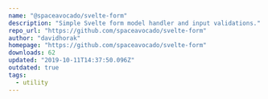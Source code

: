 ```yaml
---
name: "@spaceavocado/svelte-form"
description: "Simple Svelte form model handler and input validations."
repo_url: "https://github.com/spaceavocado/svelte-form"
author: "davidhorak"
homepage: "https://github.com/spaceavocado/svelte-form"
downloads: 62
updated: "2019-10-11T14:37:50.096Z"
outdated: true
tags: 
  - utility
---
```


